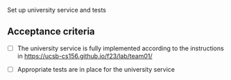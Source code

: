 Set up university service and tests

## Acceptance criteria

- [ ] The university service is fully implemented according to the instructions in <https://ucsb-cs156.github.io/f23/lab/team01/>
- [ ] Appropriate tests are in place for the university service

